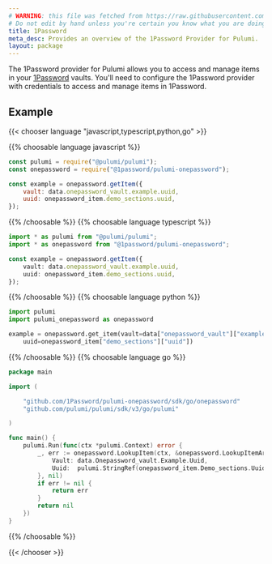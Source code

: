 ```yaml
---
# WARNING: this file was fetched from https://raw.githubusercontent.com/1Password/pulumi-onepassword/v1.1.4/docs/_index.md
# Do not edit by hand unless you're certain you know what you are doing!
title: 1Password
meta_desc: Provides an overview of the 1Password Provider for Pulumi.
layout: package
---
```


The 1Password provider for Pulumi allows you to access and manage items in your [1Password](https://1password.com) vaults.
You'll need to configure the 1Password provider with credentials to access and manage items in 1Password.

## Example

{{< chooser language "javascript,typescript,python,go" >}}

{{% choosable language javascript %}}

```javascript
const pulumi = require("@pulumi/pulumi");
const onepassword = require("@1password/pulumi-onepassword");

const example = onepassword.getItem({
    vault: data.onepassword_vault.example.uuid,
    uuid: onepassword_item.demo_sections.uuid,
});
```

{{% /choosable %}}
{{% choosable language typescript %}}

```typescript
import * as pulumi from "@pulumi/pulumi";
import * as onepassword from "@1password/pulumi-onepassword";

const example = onepassword.getItem({
    vault: data.onepassword_vault.example.uuid,
    uuid: onepassword_item.demo_sections.uuid,
});
```

{{% /choosable %}}
{{% choosable language python %}}

```python
import pulumi
import pulumi_onepassword as onepassword

example = onepassword.get_item(vault=data["onepassword_vault"]["example"]["uuid"],
    uuid=onepassword_item["demo_sections"]["uuid"])
```

{{% /choosable %}}
{{% choosable language go %}}

```go
package main

import (

	"github.com/1Password/pulumi-onepassword/sdk/go/onepassword"
	"github.com/pulumi/pulumi/sdk/v3/go/pulumi"

)

func main() {
	pulumi.Run(func(ctx *pulumi.Context) error {
		_, err := onepassword.LookupItem(ctx, &onepassword.LookupItemArgs{
			Vault: data.Onepassword_vault.Example.Uuid,
			Uuid:  pulumi.StringRef(onepassword_item.Demo_sections.Uuid),
		}, nil)
		if err != nil {
			return err
		}
		return nil
	})
}
```

{{% /choosable %}}

<!--

{{% choosable language csharp %}}

```csharp
using System.Collections.Generic;
using System.Linq;
using Pulumi;
using Onepassword = Pulumi.Onepassword;

return await Deployment.RunAsync(() =&gt; 
{
    var example = Onepassword.GetItem.Invoke(new()
    {
        Vault = data.Onepassword_vault.Example.Uuid,
        Uuid = onepassword_item.Demo_sections.Uuid,
    });

});
```

{{% /choosable %}}

-->

{{< /chooser >}}

